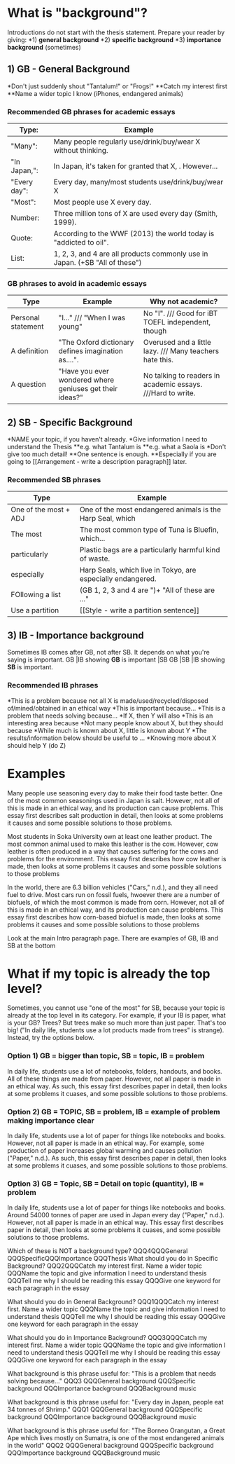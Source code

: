 # What is "background"?
Introductions do not start with the thesis statement.
Prepare your reader by giving:
*1) __general background__
*2) __specific background__
*3) __importance background__ (sometimes)

## 1) GB - General Background
*Don't just suddenly shout "Tantalum!" or "Frogs!"
**Catch my interest first
**Name a wider topic I know (iPhones, endangered animals)

### Recommended GB phrases for academic essays
Type: 			|Example
----------------|---------------------------
"Many":			|Many people regularly use/drink/buy/wear X without thinking.
"In Japan,":	|In Japan, it's taken for granted that X, . However...
"Every day":	|Every day, many/most students use/drink/buy/wear X
"Most":			|Most people use X every day.
Number:			|Three million tons of X are used every day (Smith, 1999).
Quote:			|According to the WWF (2013) the world today is "addicted to oil".
List:           |1, 2, 3, and 4 are all products commonly use in Japan. (+SB "All of these")



### GB phrases to avoid in academic essays
Type				|Example													|Why not academic?
--------------------|-----------------------------------------------------------|-------------------------
Personal statement 	|"I..." /// "When I was young" 								|No "I". /// Good for iBT TOEFL independent, though
A definition 		|"The Oxford dictionary defines imagination as....".		|Overused and a little lazy. /// Many teachers hate this.
A question 			|"Have you ever wondered where geniuses get their ideas?"	|No talking to readers in academic essays. ///Hard to write.


## 2) SB - Specific Background
*NAME your topic, if you haven't already.
*Give information I need to understand the Thesis
**e.g. what Tantalum is
**e.g. what a Saola is
*Don't give too much detail!
**One sentence is enough.
**Especially if you are going to [[Arrangement - write a description paragraph]] later.

### Recommended SB phrases
 Type					| Example
------------------------|-------------------
One of the most + ADJ	|One of the most endangered animals is the Harp Seal, which
The most 				|The most common type of Tuna is Bluefin, which...
particularly			|Plastic bags are a particularly harmful kind of waste.
especially 				|Harp Seals, which live in Tokyo, are especially endangered.
FOllowing a list        |(GB 1, 2, 3 and 4 are ")+ "All of these are ..."
Use a partition 		| [[Style - write a partition sentence]]

## 3) IB - Importance background
Sometimes IB comes after GB, not after SB. It depends on what you're saying is important.
GB	|IB showing __GB__ is important			|SB 
GB	|SB                                  	|IB showing __SB__ is important.

### Recommended IB phrases
*This is a problem because not all X is made/used/recycled/disposed of/mined/obtained in an ethical way
*This is important because...
*This is a problem that needs solving because...
*If X, then Y will also
*This is an interesting area because
*Not many people know about X, but they should because
*While much is known about X, little is known about Y
*The results/information below should be useful to ...
*Knowing more about X should help Y (do Z)

# Examples
Many people use seasoning every day to make their food taste better. One of the most common seasonings used in Japan is salt. However, not all of this is made in an ethical way, and its production can cause problems. This essay first describes salt production in detail, then looks at some problems it causes and some possible solutions to those problems.

Most students in Soka University own at least one leather product. The most common animal used to make this leather is the cow. However, cow leather is often produced in a way that causes suffering for the cows and problems for the environment. This essay first describes how cow leather is made, then looks at some problems it causes and some possible solutions to those problems

In the world, there are 6.3 billion vehicles ("Cars," n.d.), and they all need fuel to drive. Most cars run on fossil fuels, hwoever there are a number of biofuels, of which the most common is made from corn. However, not all of this is made in an ethical way, and its production can cause problems. This essay first describes how corn-based biofuel is made, then looks at some problems it causes and some possible solutions to those problems

Look at the main Intro paragraph page. There are examples of GB, IB and SB at the bottom

# What if my topic is already the top level?
Sometimes, you cannot use "one of the most" for SB, because your topic is already at the top level in its category. For example, if your IB is paper, what is your GB? Trees? But trees make so much more than just paper. That's too big! ("In daily life, students use a lot products made from trees" is strange). Instead, try the options below.

### Option 1) GB = bigger than topic, SB = topic, IB = problem
In daily life, students use a lot of notebooks, folders, handouts, and books. All of these things are made from paper. However, not all paper is made in an ethical way. As such, this essay first describes paper in detail, then looks at some problems it cuases, and some possible solutions to those problems.

### Option 2) GB = TOPIC, SB = problem, IB = example of problem making importance clear
In daily life, students use a lot of paper for things like notebooks and books. However, not all paper is made in an ethical way. For example, some production of paper increases global warming and causes pollution ("Paper," n.d.). As such, this essay first describes paper in detail, then looks at some problems it cuases, and some possible solutions to those problems.

### Option 3) GB = Topic, SB = Detail on topic (quantity), IB = problem
In daily life, students use a lot of paper for things like notebooks and books. Around 54000 tonnes of paper are used in Japan every day ("Paper," n.d.).  However, not all paper is made in an ethical way. This essay first describes paper in detail, then looks at some problems it cuases, and some possible solutions to those problems.




Which of these is NOT a background type? QQQ4QQQGeneral QQQSpecificQQQImportance QQQThesis
What should you do in Specific Background? QQQ2QQQCatch my interest first. Name a wider topic QQQName the topic and give information I need to understand thesis QQQTell me why I should be reading this essay QQQGive one keyword for each paragraph in the essay

What should you do in General Background? QQQ1QQQCatch my interest first. Name a wider topic QQQName the topic and give information I need to understand thesis QQQTell me why I should be reading this essay QQQGive one keyword for each paragraph in the essay

What should you do in Importance Background? QQQ3QQQCatch my interest first. Name a wider topic QQQName the topic and give information I need to understand thesis QQQTell me why I should be reading this essay QQQGive one keyword for each paragraph in the essay

What background is this phrase useful for: "This is a problem that needs solving because..." QQQ3 QQQGeneral background QQQSpecific background QQQImportance background QQQBackground music

What background is this phrase useful for: "Every day in Japan, people eat 34 tonnes of Shrimp." QQQ1 QQQGeneral background QQQSpecific background QQQImportance background QQQBackground music

What background is this phrase useful for: "The Borneo Orangutan, a Great Ape which lives mostly on Sumatra, is one of the most endangered animals in the world" QQQ2 QQQGeneral background QQQSpecific background QQQImportance background QQQBackground music

